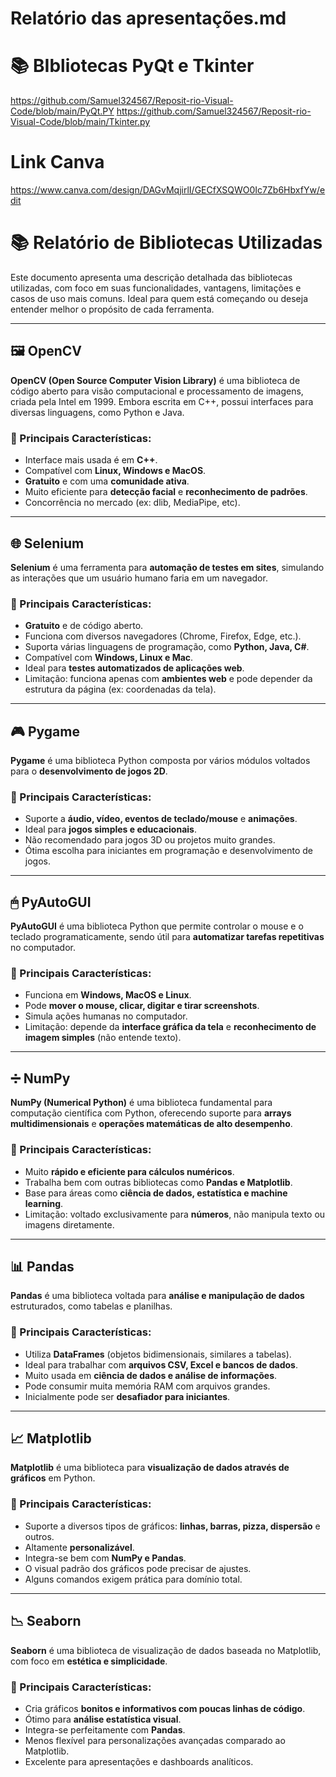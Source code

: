 # Relatório das apresentações.md

# 📚 BIbliotecas PyQt e Tkinter

https://github.com/Samuel324567/Reposit-rio-Visual-Code/blob/main/PyQt.PY
https://github.com/Samuel324567/Reposit-rio-Visual-Code/blob/main/Tkinter.py

# Link Canva
https://www.canva.com/design/DAGvMqjirlI/GECfXSQWO0Ic7Zb6HbxfYw/edit

# 📚 Relatório de Bibliotecas Utilizadas

Este documento apresenta uma descrição detalhada das bibliotecas utilizadas, com foco em suas funcionalidades, vantagens, limitações e casos de uso mais comuns. Ideal para quem está começando ou deseja entender melhor o propósito de cada ferramenta.

---

## 🖼 OpenCV

**OpenCV (Open Source Computer Vision Library)** é uma biblioteca de código aberto para visão computacional e processamento de imagens, criada pela Intel em 1999. Embora escrita em C++, possui interfaces para diversas linguagens, como Python e Java.

### 🔹 Principais Características:
- Interface mais usada é em **C++**.
- Compatível com **Linux, Windows e MacOS**.
- **Gratuito** e com uma **comunidade ativa**.
- Muito eficiente para **detecção facial** e **reconhecimento de padrões**.
- Concorrência no mercado (ex: dlib, MediaPipe, etc).

---

## 🌐 Selenium

**Selenium** é uma ferramenta para **automação de testes em sites**, simulando as interações que um usuário humano faria em um navegador.

### 🔹 Principais Características:
- **Gratuito** e de código aberto.
- Funciona com diversos navegadores (Chrome, Firefox, Edge, etc.).
- Suporta várias linguagens de programação, como **Python, Java, C#**.
- Compatível com **Windows, Linux e Mac**.
- Ideal para **testes automatizados de aplicações web**.
- Limitação: funciona apenas com **ambientes web** e pode depender da estrutura da página (ex: coordenadas da tela).

---

## 🎮 Pygame

**Pygame** é uma biblioteca Python composta por vários módulos voltados para o **desenvolvimento de jogos 2D**.

### 🔹 Principais Características:
- Suporte a **áudio, vídeo, eventos de teclado/mouse** e **animações**.
- Ideal para **jogos simples e educacionais**.
- Não recomendado para jogos 3D ou projetos muito grandes.
- Ótima escolha para iniciantes em programação e desenvolvimento de jogos.

---

## 🖱 PyAutoGUI

**PyAutoGUI** é uma biblioteca Python que permite controlar o mouse e o teclado programaticamente, sendo útil para **automatizar tarefas repetitivas** no computador.

### 🔹 Principais Características:
- Funciona em **Windows, MacOS e Linux**.
- Pode **mover o mouse, clicar, digitar e tirar screenshots**.
- Simula ações humanas no computador.
- Limitação: depende da **interface gráfica da tela** e **reconhecimento de imagem simples** (não entende texto).

---

## ➗ NumPy

**NumPy (Numerical Python)** é uma biblioteca fundamental para computação científica com Python, oferecendo suporte para **arrays multidimensionais** e **operações matemáticas de alto desempenho**.

### 🔹 Principais Características:
- Muito **rápido e eficiente para cálculos numéricos**.
- Trabalha bem com outras bibliotecas como **Pandas e Matplotlib**.
- Base para áreas como **ciência de dados, estatística e machine learning**.
- Limitação: voltado exclusivamente para **números**, não manipula texto ou imagens diretamente.

---

## 📊 Pandas

**Pandas** é uma biblioteca voltada para **análise e manipulação de dados** estruturados, como tabelas e planilhas.

### 🔹 Principais Características:
- Utiliza **DataFrames** (objetos bidimensionais, similares a tabelas).
- Ideal para trabalhar com **arquivos CSV, Excel e bancos de dados**.
- Muito usada em **ciência de dados e análise de informações**.
- Pode consumir muita memória RAM com arquivos grandes.
- Inicialmente pode ser **desafiador para iniciantes**.

---

## 📈 Matplotlib

**Matplotlib** é uma biblioteca para **visualização de dados através de gráficos** em Python.

### 🔹 Principais Características:
- Suporte a diversos tipos de gráficos: **linhas, barras, pizza, dispersão** e outros.
- Altamente **personalizável**.
- Integra-se bem com **NumPy e Pandas**.
- O visual padrão dos gráficos pode precisar de ajustes.
- Alguns comandos exigem prática para domínio total.

---

## 📉 Seaborn

**Seaborn** é uma biblioteca de visualização de dados baseada no Matplotlib, com foco em **estética e simplicidade**.

### 🔹 Principais Características:
- Cria gráficos **bonitos e informativos com poucas linhas de código**.
- Ótimo para **análise estatística visual**.
- Integra-se perfeitamente com **Pandas**.
- Menos flexível para personalizações avançadas comparado ao Matplotlib.
- Excelente para apresentações e dashboards analíticos.
